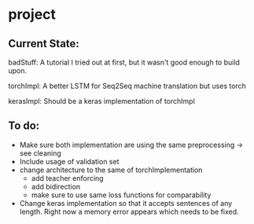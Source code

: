 # project

## Current State:

badStuff: A tutorial I tried out at first, but it wasn't good enough to build upon.

torchImpl: A better LSTM for Seq2Seq machine translation but uses torch

kerasImpl: Should be a keras implementation of torchImpl


## To do:

* Make sure both implementation are using the same preprocessing -> see cleaning
* Include usage of validation set
* change architecture to the same of torchImplementation 
  * add teacher enforcing
  * add bidirection
  * make sure to use same loss functions for comparability
* Change keras implementation so that it accepts sentences of any length. Right now a memory error appears which needs to be fixed.
